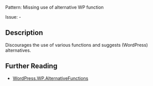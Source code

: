 Pattern: Missing use of alternative WP function

Issue: -

## Description

Discourages the use of various functions and suggests (WordPress) alternatives.

## Further Reading

* [WordPress.WP.AlternativeFunctions](https://github.com/WordPress/WordPress-Coding-Standards/tree/develop/WordPress/Sniffs/WP/AlternativeFunctionsSniff.php)